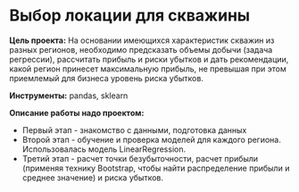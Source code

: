 # Выбор локации для скважины 
**Цель проекта:** На основании имеющихся характеристик скважин из разных регионов, необходимо предсказать объемы добычи (задача регрессии), рассчитать прибыль и риски убытков и дать рекомендации, какой регион принесет максимальную прибыль, не превышая при этом приемлемый для бизнеса уровень риска убытков.

**Инструменты:** pandas, sklearn

**Описание работы надо проектом:**
- Первый этап - знакомство с данными, подготовка данных
- Второй этап - обучение и проверка моделей для каждого региона. Использовалась модель LinearRegression.  
- Третий этап - расчет точки безубыточности, расчет прибыли (применяя технику Bootstrap, чтобы найти распределение прибыли и среднее значение) и риска убытков.
